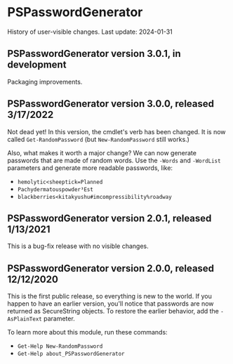 # PSPasswordGenerator
History of user-visible changes.
Last update: 2024-01-31

## PSPasswordGenerator version 3.0.1, in development
Packaging improvements.

## PSPasswordGenerator version 3.0.0, released 3/17/2022
Not dead yet!  In this version, the cmdlet's verb has been changed.  It is now called `Get-RandomPassword` (but `New-RandomPassword` still works.)

Also, what makes it worth a major change?  We can now generate passwords that are made of random words.   Use the `-Words` and `-WordList` parameters and generate more readable passwords, like:
 - `hemolytic<sheeptick=Planned`
 - `Pachydermatouspowder³Est`
 - `blackberries<kitakyushu#imcompressibility%roadway`

## PSPasswordGenerator version 2.0.1, released 1/13/2021
This is a bug-fix release with no visible changes.

## PSPasswordGenerator version 2.0.0, released 12/12/2020
This is the first public release, so everything is new to the world. If you happen to have an earlier version, you'll notice that passwords are now returned as SecureString objects.  To restore the earlier behavior, add the `-AsPlainText` parameter.

To learn more about this module, run these commands:
 - `Get-Help New-RandomPassword`
 - `Get-Help about_PSPasswordGenerator`
